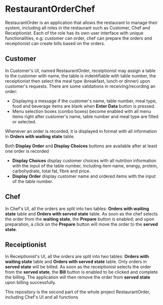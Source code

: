 # RestaurantOrderChef

RestaurantOrder is an application that allows the restaurant to manage their system, including all roles in the restaurant such as
Customer, Chef and Receiptionist. Each of the role has its own user interface with unique functionalities, e.g: customer can order,
chef can prepare the orders and receiptionist can create bills based on the orders.

## Customer
In Customer's UI, named RestaurantOrder, receiptionist may assign a table to the customer with name, the table is indentifiable with
table number, the receiptionist then select the meal type (breakfast, lunch or dinner) upon customer's requests. There are some validations
in receiving/recording an order:
- Displaying a message if the customer's name, table number, meal type, food and beverage items are blank when **Enter Data** button is pressed.
- Menu selection boxes (combo boxes) become enabled with all menu items right after customer's name, table number and meal type are 
filled or selected.

Whenever an order is recorded, it is displayed in format with all information in **Orders with waiting state** table.

Both **Display Order** and **Display Choices** buttons are available after at least one order is recorded
- **Display Choices**  display customer choices with all nutrition information with the input of the table number, including item name,
energy, protein, carbohydrate, total fat, fibre and price.
- **Display Order**  display customer name and ordered items with the input of the table number.


## Chef
In Chef's UI, all the orders are split into two tables: **Orders with waiting state** table and **Orders with served state** table.
As soon as the chef selects the order from the **waiting state**, the **Prepare** button is enabled; and upon preparation, a click on the 
**Prepare** button will move the order to the **served state**.

## Receiptionist
In Receiptionist's UI, all the orders are split into two tables: **Orders with waiting state** table and **Orders with served state** table.
Only orders in **served state** will be billed. As soon as the receiptionist selects the order from the **served state**, the **Bill** button 
is enabled to be clicked and complete the billing. The application will then remove the order from **served state** upon billing successfully.

This repository is the second part of the whole project RestaurantOrder, including Chef's UI and all functions

